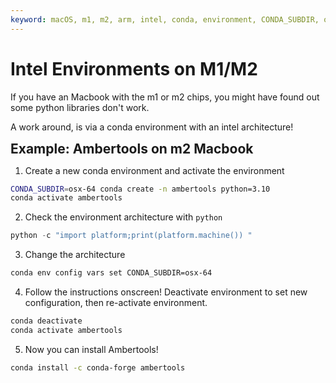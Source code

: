 ```yaml
---
keyword: macOS, m1, m2, arm, intel, conda, environment, CONDA_SUBDIR, osx-64
---
```


# Intel Environments on M1/M2

If you have an Macbook with the m1 or m2 chips, you might have found out some python libraries don't work.

A work around, is via a conda environment with an intel architecture!

<span style="font-size:1.5em;">**Example: Ambertools on m2 Macbook**</span>

1. Create a new conda environment and activate the environment

```bash
CONDA_SUBDIR=osx-64 conda create -n ambertools python=3.10
conda activate ambertools
```

2. Check the environment architecture with `python`

```python
python -c "import platform;print(platform.machine()) "
```
3. Change the architecture
   
```bash
conda env config vars set CONDA_SUBDIR=osx-64
```

4. Follow the instructions onscreen! Deactivate environment to set new configuration, then re-activate environment.

```bash
conda deactivate
conda activate ambertools
```

5. Now you can install Ambertools!

```bash
conda install -c conda-forge ambertools
```
